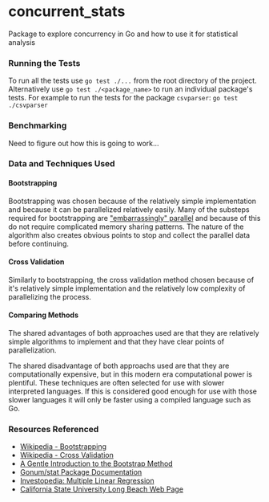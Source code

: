 # concurrent_stats
Package to explore concurrency in Go and how to use it for statistical analysis

### Running the Tests
To run all the tests use `go test ./...` from the root directory of the project.
Alternatively use `go test ./<package_name>` to run an individual package's
tests. For example to run the tests for the package `csvparser`:
    `go test ./csvparser`

### Benchmarking
Need to figure out how this is going to work...

### Data and Techniques Used

#### Bootstrapping
Bootstrapping was chosen because of the relatively simple implementation and
because it can be parallelized relatively easily. Many of the substeps required
for bootstrapping are ["embarrassingly" parallel](https://en.wikipedia.org/wiki/Embarrassingly_parallel) and because of this
do not require complicated memory sharing patterns. The nature of the algorithm
also creates obvious points to stop and collect the parallel data before
continuing.

#### Cross Validation
Similarly to bootstrapping, the cross validation method chosen because of it's
relatively simple implementation and the relatively low complexity of
parallelizing the process.

#### Comparing Methods
The shared advantages of both approaches used are that they are relatively
simple algorithms to implement and that they have clear points of
parallelization.

The shared disadvantage of both approachs used are that they are computationally
expensive, but in this modern era computational power is plentiful. These
techniques are often selected for use with slower interpreted languages. If this
is considered good enough for use with those slower languages it will only be
faster using a compiled language such as Go.

### Resources Referenced
- [Wikipedia - Bootstrapping](https://en.wikipedia.org/wiki/Bootstrapping_(statistics))
- [Wikipedia - Cross Validation](https://en.wikipedia.org/wiki/Cross-validation_(statistics))
- [A Gentle Introduction to the Bootstrap Method](https://machinelearningmastery.com/a-gentle-introduction-to-the-bootstrap-method/)
- [Gonum/stat Package Documentation](https://pkg.go.dev/gonum.org/v1/gonum@v0.14.0/stat)
- [Investopedia: Multiple Linear Regression](https://www.investopedia.com/terms/m/mlr.asp)
- [California State University Long Beach Web Page](https://home.csulb.edu/~msaintg/ppa696/696regmx.htm)

